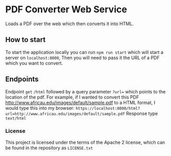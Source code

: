 # PDF Converter Web Service

Loads a PDF over the web which then converts it into HTML.

## How to start
To start the application locally you can run `npm run start` which will start a server on `localhost:8000`, Then you will need to pass it the URL of a PDF which you want to convert. 

## Endpoints

Endpoint `get` `/html` followed by a query parameter `?url=` which points to
the location of the pdf. For example, if I wanted to convert this PDF http://www.africau.edu/images/default/sample.pdf to a HTML format, 
I would type this into my browser: `https://localhost:8000/html?url=http://www.africau.edu/images/default/sample.pdf`
Response type `text/html`

### License
This project is licensed under the terms of the Apache 2 license, which can be found in the repository as `LICENSE.txt`
